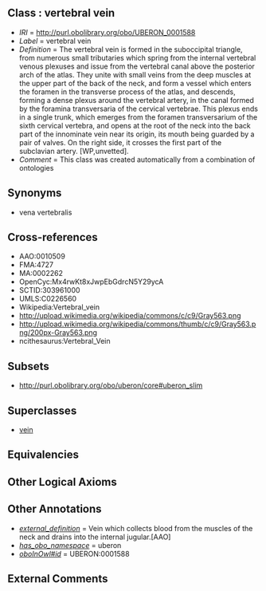 
## Class : vertebral vein

 * *IRI* = http://purl.obolibrary.org/obo/UBERON_0001588
 * *Label* = vertebral vein
 * *Definition* = The vertebral vein is formed in the suboccipital triangle, from numerous small tributaries which spring from the internal vertebral venous plexuses and issue from the vertebral canal above the posterior arch of the atlas. They unite with small veins from the deep muscles at the upper part of the back of the neck, and form a vessel which enters the foramen in the transverse process of the atlas, and descends, forming a dense plexus around the vertebral artery, in the canal formed by the foramina transversaria of the cervical vertebrae. This plexus ends in a single trunk, which emerges from the foramen transversarium of the sixth cervical vertebra, and opens at the root of the neck into the back part of the innominate vein near its origin, its mouth being guarded by a pair of valves. On the right side, it crosses the first part of the subclavian artery. [WP,unvetted].
 * *Comment* = This class was created automatically from a combination of ontologies

## Synonyms

 * vena vertebralis

## Cross-references

 * AAO:0010509
 * FMA:4727
 * MA:0002262
 * OpenCyc:Mx4rwKt8xJwpEbGdrcN5Y29ycA
 * SCTID:303961000
 * UMLS:C0226560
 * Wikipedia:Vertebral_vein
 * http://upload.wikimedia.org/wikipedia/commons/c/c9/Gray563.png
 * http://upload.wikimedia.org/wikipedia/commons/thumb/c/c9/Gray563.png/200px-Gray563.png
 * ncithesaurus:Vertebral_Vein

## Subsets

 * http://purl.obolibrary.org/obo/uberon/core#uberon_slim

## Superclasses

 * [vein](../../UBERON/38/UBERON_0001638.md)

## Equivalencies


## Other Logical Axioms


## Other Annotations

 * *[external_definition](../../UBPROP/01/UBPROP_0000001.md)* = Vein which collects blood from the muscles of the neck and drains into the internal jugular.[AAO]
 * *[has_obo_namespace](../../ce/oboInOwl#hasOBONamespace.md)* = uberon
 * *[oboInOwl#id](../../id/oboInOwl#id.md)* = UBERON:0001588

## External Comments

